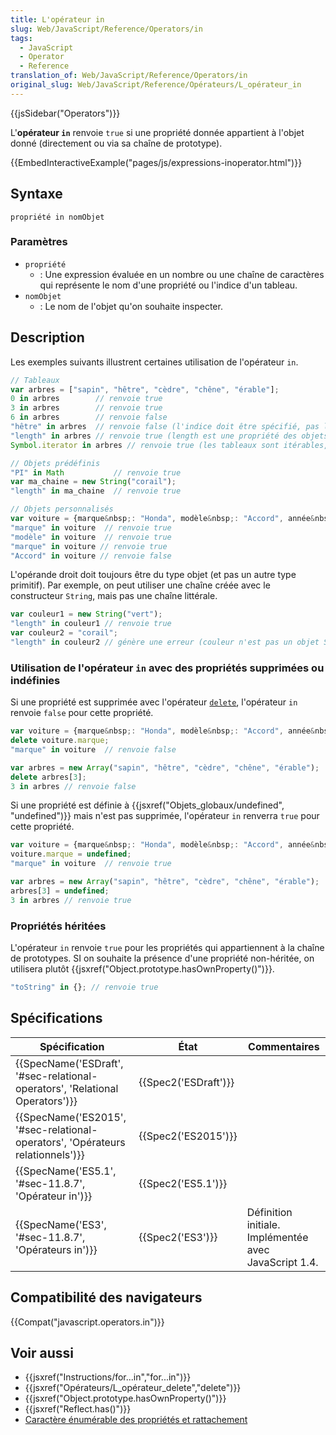 ```yaml
---
title: L'opérateur in
slug: Web/JavaScript/Reference/Operators/in
tags:
  - JavaScript
  - Operator
  - Reference
translation_of: Web/JavaScript/Reference/Operators/in
original_slug: Web/JavaScript/Reference/Opérateurs/L_opérateur_in
---
```

{{jsSidebar("Operators")}}

L'**opérateur `in`** renvoie `true` si une propriété donnée appartient à l'objet donné (directement ou via sa chaîne de prototype).

{{EmbedInteractiveExample("pages/js/expressions-inoperator.html")}}

## Syntaxe

    propriété in nomObjet

### Paramètres

- `propriété`
  - : Une expression évaluée en un nombre ou une chaîne de caractères qui représente le nom d'une propriété ou l'indice d'un tableau.
- `nomObjet`
  - : Le nom de l'objet qu'on souhaite inspecter.

## Description

Les exemples suivants illustrent certaines utilisation de l'opérateur `in`.

```js
// Tableaux
var arbres = ["sapin", "hêtre", "cèdre", "chêne", "érable"];
0 in arbres        // renvoie true
3 in arbres        // renvoie true
6 in arbres        // renvoie false
"hêtre" in arbres  // renvoie false (l'indice doit être spécifié, pas la valeur à cet indice)
"length" in arbres // renvoie true (length est une propriété des objets Array)
Symbol.iterator in arbres // renvoie true (les tableaux sont itérables, à partir d'ES6)

// Objets prédéfinis
"PI" in Math           // renvoie true
var ma_chaine = new String("corail");
"length" in ma_chaine  // renvoie true

// Objets personnalisés
var voiture = {marque&nbsp;: "Honda", modèle&nbsp;: "Accord", année&nbsp;: 1998};
"marque" in voiture  // renvoie true
"modèle" in voiture  // renvoie true
"marque" in voiture // renvoie true
"Accord" in voiture // renvoie false
```

L'opérande droit doit toujours être du type objet (et pas un autre type primitif). Par exemple, on peut utiliser une  chaîne créée avec le constructeur `String`, mais pas une chaîne littérale.

```js
var couleur1 = new String("vert");
"length" in couleur1 // renvoie true
var couleur2 = "corail";
"length" in couleur2 // génère une erreur (couleur n'est pas un objet String)
```

### Utilisation de l'opérateur `in` avec des propriétés supprimées ou indéfinies

Si une propriété est supprimée avec l'opérateur [`delete`](fr/R%c3%a9f%c3%a9rence_de_JavaScript_1.5_Core/Op%c3%a9rateurs/Op%c3%a9rateurs_sp%c3%a9ciaux/L'op%c3%a9rateur_delete), l'opérateur `in` renvoie `false` pour cette propriété.

```js
var voiture = {marque&nbsp;: "Honda", modèle&nbsp;: "Accord", année&nbsp;: 1998};
delete voiture.marque;
"marque" in voiture  // renvoie false

var arbres = new Array("sapin", "hêtre", "cèdre", "chêne", "érable");
delete arbres[3];
3 in arbres // renvoie false
```

Si une propriété est définie à {{jsxref("Objets_globaux/undefined", "undefined")}} mais n'est pas supprimée, l'opérateur `in` renverra `true` pour cette propriété.

```js
var voiture = {marque&nbsp;: "Honda", modèle&nbsp;: "Accord", année&nbsp;: 1998};
voiture.marque = undefined;
"marque" in voiture  // renvoie true

var arbres = new Array("sapin", "hêtre", "cèdre", "chêne", "érable");
arbres[3] = undefined;
3 in arbres // renvoie true
```

### Propriétés héritées

L'opérateur `in` renvoie `true` pour les propriétés qui appartiennent à la chaîne de prototypes. SI on souhaite la présence d'une propriété non-héritée, on utilisera plutôt {{jsxref("Object.prototype.hasOwnProperty()")}}.

```js
"toString" in {}; // renvoie true
```

## Spécifications

| Spécification                                                                                            | État                         | Commentaires                                          |
| -------------------------------------------------------------------------------------------------------- | ---------------------------- | ----------------------------------------------------- |
| {{SpecName('ESDraft', '#sec-relational-operators', 'Relational Operators')}}     | {{Spec2('ESDraft')}} |                                                       |
| {{SpecName('ES2015', '#sec-relational-operators', 'Opérateurs relationnels')}} | {{Spec2('ES2015')}}     |                                                       |
| {{SpecName('ES5.1', '#sec-11.8.7', 'Opérateur in')}}                                 | {{Spec2('ES5.1')}}     |                                                       |
| {{SpecName('ES3', '#sec-11.8.7', 'Opérateurs in')}}                                     | {{Spec2('ES3')}}         | Définition initiale. Implémentée avec JavaScript 1.4. |

## Compatibilité des navigateurs

{{Compat("javascript.operators.in")}}

## Voir aussi

- {{jsxref("Instructions/for...in","for...in")}}
- {{jsxref("Opérateurs/L_opérateur_delete","delete")}}
- {{jsxref("Object.prototype.hasOwnProperty()")}}
- {{jsxref("Reflect.has()")}}
- [Caractère énumérable des propriétés et rattachement](/fr/docs/Web/JavaScript/Caractère_énumérable_des_propriétés_et_rattachement)
